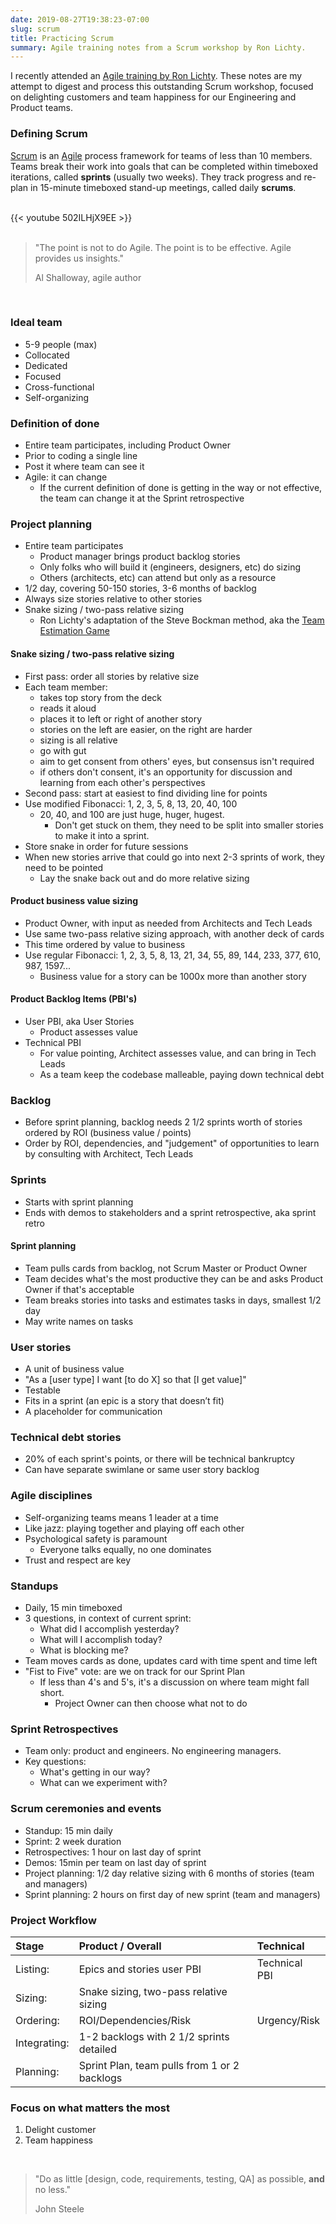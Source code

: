 ```yaml
---
date: 2019-08-27T19:38:23-07:00
slug: scrum
title: Practicing Scrum
summary: Agile training notes from a Scrum workshop by Ron Lichty.
---
```


I recently attended an [Agile training by Ron Lichty](https://ronlichty.com/).
These notes are my attempt to digest and process this outstanding Scrum workshop,
focused on delighting customers and team happiness for our Engineering and
Product teams.

### Defining Scrum

[Scrum](https://en.wikipedia.org/wiki/Scrum_%28software_development%29) is an
[Agile](https://en.wikipedia.org/wiki/Agile_software_development)
process framework for teams of less than 10 members. Teams break their work
into goals that can be completed within timeboxed iterations, called **sprints**
(usually two weeks). They track progress and re-plan in 15-minute timeboxed
stand-up meetings, called daily **scrums**.

<br />
{{< youtube 502ILHjX9EE >}}
<br />
<br />

> "The point is not to do Agile. The point is to be effective. Agile provides us insights."
>
> Al Shalloway, agile author

<br />

### Ideal team

- 5-9 people (max)
- Collocated
- Dedicated
- Focused
- Cross-functional
- Self-organizing

### Definition of done

- Entire team participates, including Product Owner
- Prior to coding a single line
- Post it where team can see it
- Agile: it can change
  - If the current definition of done is getting in the way or not effective,
    the team can change it at the Sprint retrospective

### Project planning

- Entire team participates
  - Product manager brings product backlog stories
  - Only folks who will build it (engineers, designers, etc) do sizing
  - Others (architects, etc) can attend but only as a resource
- 1/2 day, covering 50-150 stories, 3-6 months of backlog
- Always size stories relative to other stories
- Snake sizing / two-pass relative sizing
  - Ron Lichty's adaptation of the Steve Bockman method, aka
    the [Team Estimation Game](https://www.agilelearninglabs.com/2012/05/how-to-play-the-team-estimation-game/)

#### Snake sizing / two-pass relative sizing

- First pass: order all stories by relative size
- Each team member:
  - takes top story from the deck
  - reads it aloud
  - places it to left or right of another story
  - stories on the left are easier, on the right are harder
  - sizing is all relative
  - go with gut
  - aim to get consent from others' eyes, but consensus isn't required
  - if others don't consent, it's an opportunity for discussion and learning from each other's perspectives
- Second pass: start at easiest to find dividing line for points
- Use modified Fibonacci: 1, 2, 3, 5, 8, 13, 20, 40, 100
  - 20, 40, and 100 are just huge, huger, hugest.
    - Don't get stuck on them, they need to be split into smaller stories to make it into a sprint.
- Store snake in order for future sessions
- When new stories arrive that could go into next 2-3 sprints of work, they need to be pointed
  - Lay the snake back out and do more relative sizing

#### Product business value sizing

- Product Owner, with input as needed from Architects and Tech Leads
- Use same two-pass relative sizing approach, with another deck of cards
- This time ordered by value to business
- Use regular Fibonacci: 1, 2, 3, 5, 8, 13, 21, 34, 55, 89, 144, 233, 377, 610, 987, 1597...
  - Business value for a story can be 1000x more than another story

#### Product Backlog Items (PBI's)

- User PBI, aka User Stories
  - Product assesses value
- Technical PBI
  - For value pointing, Architect assesses value, and can bring in Tech Leads
  - As a team keep the codebase malleable, paying down technical debt

### Backlog

- Before sprint planning, backlog needs 2 1/2 sprints worth of stories ordered
  by ROI (business value / points)
- Order by ROI, dependencies, and "judgement" of opportunities to learn by
  consulting with Architect, Tech Leads

### Sprints

- Starts with sprint planning
- Ends with demos to stakeholders and a sprint retrospective, aka sprint retro

#### Sprint planning

- Team pulls cards from backlog, not Scrum Master or Product Owner
- Team decides what's the most productive they can be and asks Product Owner if that's acceptable
- Team breaks stories into tasks and estimates tasks in days, smallest 1/2 day
- May write names on tasks

### User stories

- A unit of business value
- "As a [user type] I want [to do X] so that [I get value]"
- Testable
- Fits in a sprint (an epic is a story that doesn’t fit)
- A placeholder for communication

### Technical debt stories

- 20% of each sprint's points, or there will be technical bankruptcy
- Can have separate swimlane or same user story backlog

### Agile disciplines

- Self-organizing teams means 1 leader at a time
- Like jazz: playing together and playing off each other
- Psychological safety is paramount
  - Everyone talks equally, no one dominates
- Trust and respect are key

### Standups

- Daily, 15 min timeboxed
- 3 questions, in context of current sprint:
  - What did I accomplish yesterday?
  - What will I accomplish today?
  - What is blocking me?
- Team moves cards as done, updates card with time spent and time left
- "Fist to Five" vote: are we on track for our Sprint Plan
  - If less than 4's and 5's, it's a discussion on where team might fall short.
    - Project Owner can then choose what not to do

### Sprint Retrospectives

- Team only: product and engineers. No engineering managers.
- Key questions:
  - What's getting in our way?
  - What can we experiment with?

### Scrum ceremonies and events

- Standup: 15 min daily
- Sprint: 2 week duration
- Retrospectives: 1 hour on last day of sprint
- Demos: 15min per team on last day of sprint
- Project planning: 1/2 day relative sizing with 6 months of stories (team and managers)
- Sprint planning: 2 hours on first day of new sprint (team and managers)

### Project Workflow

| Stage        | Product / Overall                            | Technical     |
| :----------- | :------------------------------------------- | :------------ |
| Listing:     | Epics and stories user PBI                   | Technical PBI |
| Sizing:      | Snake sizing, two-pass relative sizing       |
| Ordering:    | ROI/Dependencies/Risk                        | Urgency/Risk  |
| Integrating: | 1-2 backlogs with 2 1/2 sprints detailed     |
| Planning:    | Sprint Plan, team pulls from 1 or 2 backlogs |

### Focus on what matters the most

1. Delight customer
2. Team happiness

<br />

> "Do as little [design, code, requirements, testing, QA] as possible, **and** no less."
>
> John Steele

<br />
